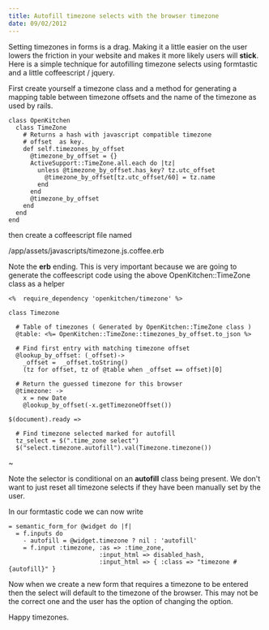 ```yaml
--- 
title: Autofill timezone selects with the browser timezone
date: 09/02/2012
--- 
```


Setting timezones in forms is a drag. Making it a little easier on the user lowers
the friction in your website and makes it more likely users will **stick**. Here
is a simple technique for autofilling timezone selects using formtastic and a little
coffeescript / jquery.

First create yourself a timezone class and a method for generating a mapping
table between timezone offsets and the name of the timezone as used by rails.

    class OpenKitchen
      class TimeZone
        # Returns a hash with javascript compatible timezone
        # offset  as key.
        def self.timezones_by_offset
          @timezone_by_offset = {}
          ActiveSupport::TimeZone.all.each do |tz|
            unless @timezone_by_offset.has_key? tz.utc_offset
              @timezone_by_offset[tz.utc_offset/60] = tz.name
            end
          end
          @timezone_by_offset
        end
      end
    end


then create a coffeescript file named

  /app/assets/javascripts/timezone.js.coffee.erb

Note the **erb** ending. This is very important because we are going
to generate the coffeescript code using the above OpenKitchen::TimeZone
class as a helper

    <%  require_dependency 'openkitchen/timezone' %>

    class Timezone

      # Table of timezones ( Generated by OpenKitchen::TimeZone class )
      @table: <%= OpenKitchen::TimeZone::timezones_by_offset.to_json %>

      # Find first entry with matching timezone offset
      @lookup_by_offset: (_offset)->
        _offset =  _offset.toString()
        (tz for offset, tz of @table when _offset == offset)[0]

      # Return the guessed timezone for this browser
      @timezone: ->
        x = new Date
        @lookup_by_offset(-x.getTimezoneOffset())

    $(document).ready =>

      # Find timezone selected marked for autofill
      tz_select = $(".time_zone select")
      $("select.timezone.autofill").val(Timezone.timezone())

~

Note the selector is conditional on an **autofill** class being
present. We don't want to just reset all timezone selects if
they have been manually set by the user.

In our formtastic code we can now write

    = semantic_form_for @widget do |f|
      = f.inputs do
        - autofill = @widget.timezone ? nil : 'autofill'
        = f.input :timezone, :as => :time_zone, 
                             :input_html => disabled_hash, 
                             :input_html => { :class => "timezone #{autofill}" }

Now when we create a new form that requires a timezone to be entered then
the select will default to the timezone of the browser. This may not be
the correct one and the user has the option of changing the option.


Happy timezones.

  

  





